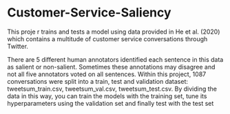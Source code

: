 # Customer-Service-Saliency
This proje r trains and tests a model using data provided in He et al. (2020) which contains a multitude of customer service conversations through Twitter. 

There are 5 different human annotators identified each sentence in this data as salient or non-salient. Sometimes these annotations may disagree and not all five annotators voted on all sentences. Within this project, 1087 conversations were split into a train, test and validation dataset: tweetsum_train.csv, tweetsum_val.csv, tweetsum_test.csv. 
By dividing the data in this way, you can train the models with the training set, tune its hyperparameters using the validation set and finally test with the test set

